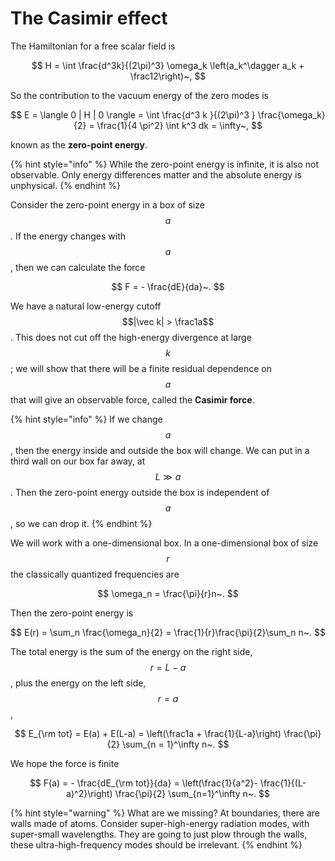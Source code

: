 # The Casimir effect

The Hamiltonian for a free scalar field is

$$
H = \int \frac{d^3k}{(2\pi)^3} \omega_k \left(a_k^\dagger a_k + \frac12\right)~,
$$

So the contribution to the vacuum energy of the zero modes is

$$
E = \langle 0 | H | 0 \rangle = \int \frac{d^3 k }{(2\pi)^3 } \frac{\omega_k}{2} = \frac{1}{4 \pi^2} \int k^3 dk = \infty~,
$$

known as the **zero-point energy**.

{% hint style="info" %}
While the zero-point energy is infinite, it is also not observable. Only energy differences matter and the absolute energy is unphysical.
{% endhint %}

Consider the zero-point energy in a box of size $$a$$. If the energy changes with $$a$$, then we can calculate the force

$$
F = - \frac{dE}{da}~.
$$

We have a natural low-energy cutoff $$|\vec k| > \frac1a$$. This does not cut off the high-energy divergence at large $$k$$; we will show that there will be a finite residual dependence on $$a $$that will give an observable force, called the **Casimir force**.

{% hint style="info" %}
If we change $$a$$, then the energy inside and outside the box will change. We can put in a third wall on our box far away, at$$L \gg a$$. Then the zero-point energy outside the box is independent of $$a$$, so we can drop it.
{% endhint %}

We will work with a one-dimensional box. In a one-dimensional box of size $$r$$ the classically quantized frequencies are

$$
\omega_n = \frac{\pi}{r}n~.
$$

Then the zero-point energy is

$$
E(r) = \sum_n \frac{\omega_n}{2} = \frac{1}{r}\frac{\pi}{2}\sum_n n~.
$$

The total energy is the sum of the energy on the right side, $$r = L - a$$, plus the energy on the left side, $$r = a$$,

$$
E_{\rm tot} = E(a) + E(L-a) = \left(\frac1a + \frac{1}{L-a}\right) \frac{\pi}{2} \sum_{n = 1}^\infty n~.
$$

We hope the force is finite

$$
F(a) = - \frac{dE_{\rm tot}}{da} = \left(\frac{1}{a^2}- \frac{1}{(L-a)^2}\right) \frac{\pi}{2} \sum_{n=1}^\infty n~.
$$

{% hint style="warning" %}
What are we missing? At boundaries, there are walls made of atoms. Consider super-high-energy radiation modes, with super-small wavelengths. They are going to just plow through the walls, these ultra-high-frequency modes should be irrelevant.
{% endhint %}

